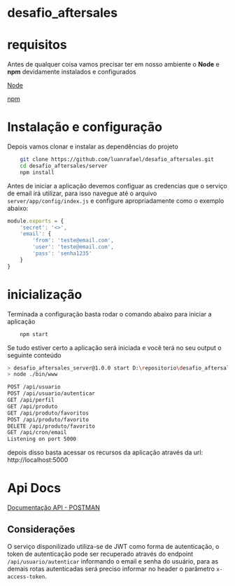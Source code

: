 # desafio_aftersales

# requisitos
Antes de qualquer coisa vamos precisar ter em nosso ambiente o **Node** e **npm** devidamente instalados e configurados

[Node](https://nodejs.org/en/)

[npm](https://www.npmjs.com/)


# Instalação e configuração

Depois vamos clonar e instalar as dependências do projeto

```sh
    git clone https://github.com/luanrafael/desafio_aftersales.git
    cd desafio_aftersales/server
    npm install
```

Antes de iniciar a aplicação devemos configuar as credencias que o serviço de email irá utilizar, para isso navegue até o arquivo `server/app/config/index.js` e configure apropriadamente como o exemplo abaixo:

```javascript
module.exports = {
    'secret': '<>',
    'email': {
        'from': 'teste@email.com',
        'user': 'teste@email.com',
        'pass': 'senha1235'
    }
}
```

# inicialização
Terminada a configuração basta rodar o comando abaixo para iniciar a aplicação

```sh
    npm start
```

Se tudo estiver certo a aplicação será iniciada e você terá no seu output o seguinte conteúdo

```sh
> desafio_aftersales_server@1.0.0 start D:\repositorio\desafio_aftersales\server
> node ./bin/www

POST /api/usuario
POST /api/usuario/autenticar
GET /api/perfil
GET /api/produto
GET /api/produto/favoritos  
POST /api/produto/favorito  
DELETE /api/produto/favorito
GET /api/cron/email
Listening on port 5000
```


depois disso basta acessar os recursos da aplicação através da url:
http://localhost:5000

# Api Docs

[Documentação API - POSTMAN](https://www.getpostman.com/collections/f6fdaa9147a9b85f7244)

## Considerações

O serviço disponilizado utiliza-se de JWT como forma de autenticação, o token de autenticação pode ser recuperado através do endpoint `/api/usuario/autenticar` informando o email e senha do usuário, para as demais rotas autenticadas será preciso informar no header o parâmetro `x-access-token`.